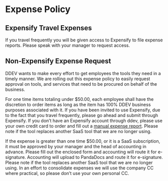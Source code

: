 # Expense Policy
## Expensify Travel Expenses
If you travel frequently you will be given access to Expensify to file expense reports. Please speak with your manager to request access.
## Non-Expensify Expense Request
DDEV wants to make every effort to get employees the tools they need in a timely manner.  We are rolling out this expense policy to easily request approval on tools, and services that need to be procured on behalf of the business.

For one time items totaling under $50.00, each employee shall have the discretion to order items as long as the item has 100% DDEV business purposes associated with it.  If you have been invited to use Expensify, due to the fact that you travel frequently, please go ahead and submit through Expensify.  If you don’t have an Expensify account through ddev, please use your own credit card to order and fill out a [manual expense report](https://forms.gle/jgYSfnGo19GDEfhg7). Please note if the tool replaces another SaaS tool that we are no longer using.

If the expense is greater than one time $50.00, or it is a SaaS subscription, it must be approved by your manager and the head of accounting in advance. Please fill out the enclosed form and accounting will route it for e-signature. Accounting will upload to PandaDocs and route it for e-signature. Please note if the tool replaces another SaaS tool that we are no longer using.  In an effort to consolidate expenses we will use the company CC where practical, so please don’t use your own personal CC.
